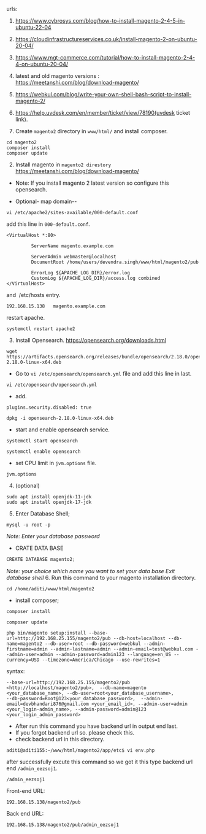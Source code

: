 urls:
1. https://www.cybrosys.com/blog/how-to-install-magento-2-4-5-in-ubuntu-22-04
2. https://cloudinfrastructureservices.co.uk/install-magento-2-on-ubuntu-20-04/
3. https://www.mgt-commerce.com/tutorial/how-to-install-magento-2-4-4-on-ubuntu-20-04/
4. latest and old magento versions : https://meetanshi.com/blog/download-magento/
5. https://webkul.com/blog/write-your-own-shell-bash-script-to-install-magento-2/
6. https://help.uvdesk.com/en/member/ticket/view/78190(uvdesk ticket link).

1. Create `magento2` directory in `www/html/` and install composer.
```
cd magento2
composer install
composer update
```
2. Install magento in `magento2 direstory` https://meetanshi.com/blog/download-magento/
* Note: If you install magento 2 latest version so configure this opensearch.

* Optional-
map domain--  
```
vi /etc/apache2/sites-available/000-default.conf
```
add this line in `000-default.conf`.
```
<VirtualHost *:80>

         ServerName magento.example.com

         ServerAdmin webmaster@localhost
         DocumentRoot /home/users/devendra.singh/www/html/magento2/pub

         ErrorLog ${APACHE_LOG_DIR}/error.log
         CustomLog ${APACHE_LOG_DIR}/access.log combined
</VirtualHost>
```
and  /etc/hosts entry.
```
192.168.15.138   magento.example.com
```
restart apache.
```shell
systemctl restart apache2
```

3. Install Opensearch. https://opensearch.org/downloads.html
```shell
wget https://artifacts.opensearch.org/releases/bundle/opensearch/2.18.0/opensearch-2.18.0-linux-x64.deb
```
-  Go to `vi /etc/opensearch/opensearch.yml` file and add this line in last.
```shell
vi /etc/opensearch/opensearch.yml
```
- add. 
```shell
plugins.security.disabled: true
```
``` shell
dpkg -i opensearch-2.18.0-linux-x64.deb
```
- start and enable opensearch service.
```shell
systemctl start opensearch
```
```shell
systemctl enable opensearch
```
- set CPU limit in `jvm.options` file.
```shell
jvm.options
```
4. (optional)
```shell
sudo apt install openjdk-11-jdk
sudo apt install openjdk-17-jdk
```
5. Enter Database Shell;
``` shell
mysql -u root -p  
```
*Note: Enter your database password*
- CRATE DATA BASE
``` d
CREATE DATABASE magento2;
```
*Note: your choice which name you want to set your data base*
 *Exit database shell*
6. Run this command to your magento installation directory.
``` shell
cd /home/aditi/www/html/magento2
```
 - install composer;
``` shell
composer install
```
``` shell
composer update
```
 
``` shell
php bin/magento setup:install --base-url=http://192.168.25.155/magento2/pub --db-host=localhost --db-name=magento2 --db-user=root --db-password=webkul --admin-firstname=admin --admin-lastname=admin --admin-email=test@webkul.com --admin-user=admin --admin-password=admin123 --language=en_US --currency=USD --timezone=America/Chicago --use-rewrites=1
```
syntax:
``` 
--base-url=http://192.168.25.155/magento2/pub <http://localhost/magento2/pub>,  --db-name=magento <your_database_name>, --db-user=root<your_database_username>,
--db-password=Root@123<your_database_password>,  --admin-email=devbhandari876@gmail.com <your_email_id>, --admin-user=admin <your_login-admin_name>, --admin-password=admin@123 <your_login_admin_password>
```
- After run this command you have backend url in output end last.
- If you forgot backend url so. please check this.
- check backend url in this directory.
``` shell
aditi@aditi155:~/www/html/magento2/app/etc$ vi env.php 
```

after successfully excute this command so we got it this type backend url end `/admin_eezsoj1`.
```
/admin_eezsoj1
```
Front-end URL:
```
192.168.15.138/magento2/pub
```
Back end URL:
```
192.168.15.138/magento2/pub/admin_eezsoj1
```